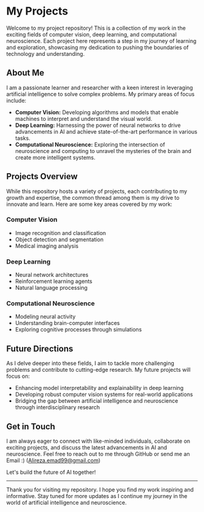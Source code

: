 # My Projects

Welcome to my project repository! This is a collection of my work in the exciting fields of computer vision, deep learning, and computational neuroscience. Each project here represents a step in my journey of learning and exploration, showcasing my dedication to pushing the boundaries of technology and understanding.

## About Me

I am a passionate learner and researcher with a keen interest in leveraging artificial intelligence to solve complex problems. My primary areas of focus include:

- **Computer Vision:** Developing algorithms and models that enable machines to interpret and understand the visual world.
- **Deep Learning:** Harnessing the power of neural networks to drive advancements in AI and achieve state-of-the-art performance in various tasks.
- **Computational Neuroscience:** Exploring the intersection of neuroscience and computing to unravel the mysteries of the brain and create more intelligent systems.

## Projects Overview

While this repository hosts a variety of projects, each contributing to my growth and expertise, the common thread among them is my drive to innovate and learn. Here are some key areas covered by my work:

### Computer Vision
- Image recognition and classification
- Object detection and segmentation
- Medical imaging analysis

### Deep Learning
- Neural network architectures
- Reinforcement learning agents
- Natural language processing

### Computational Neuroscience
- Modeling neural activity
- Understanding brain-computer interfaces
- Exploring cognitive processes through simulations

## Future Directions

As I delve deeper into these fields, I aim to tackle more challenging problems and contribute to cutting-edge research. My future projects will focus on:
- Enhancing model interpretability and explainability in deep learning
- Developing robust computer vision systems for real-world applications
- Bridging the gap between artificial intelligence and neuroscience through interdisciplinary research

## Get in Touch

I am always eager to connect with like-minded individuals, collaborate on exciting projects, and discuss the latest advancements in AI and neuroscience. Feel free to reach out to me through GitHub or send me an Email :) (Alireza.emad99@gmail.com)

Let's build the future of AI together!

---

Thank you for visiting my repository. I hope you find my work inspiring and informative. Stay tuned for more updates as I continue my journey in the world of artificial intelligence and neuroscience.
